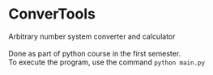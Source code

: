 # ConverTools
Arbitrary number system converter and calculator
<br><br>Done as part of python course in the first semester.
<br>
To execute the program, use the command
      `python main.py`

